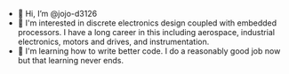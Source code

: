 - 👋 Hi, I’m @jojo-d3126
- 👀 I'm interested in discrete electronics design coupled with embedded processors. I have a long career in this including aerospace, industrial electronics, motors and drives, and instrumentation.
- 🌱 I'm learning how to write better code. I do a reasonably good job now but that learning never ends.


<!---
jojo-d3126/jojo-d3126 is a ✨ special ✨ repository because its `README.md` (this file) appears on your GitHub profile.
You can click the Preview link to take a look at your changes.
--->
